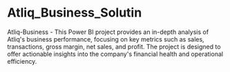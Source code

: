 # Atliq_Business_Solutin
Atliq-Business - This Power BI project provides an in-depth analysis of Atliq's business performance, focusing on key metrics such as sales, transactions, gross margin, net sales, and profit. The project is designed to offer actionable insights into the company's financial health and operational efficiency. 
